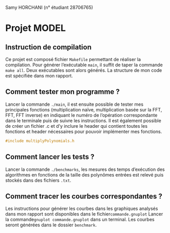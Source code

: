 Samy HORCHANI (n° étudiant 28706765)
# Projet MODEL


## Instruction de compilation
Ce projet est composé fichier `Makefile` permettant de réaliser la compilation. Pour générer l’exécutable `main`, il suffit de taper la commande `make all`. Deux exécutables sont alors générés. 
La structure de mon code est spécifiée dans mon rapport.

## Comment tester mon programme ?

Lancer la commande `./main`, il est ensuite possible de tester mes principales fonctions (multiplication naïve, multiplication basée sur la FFT, FFT, FFT inverse) en indiquant le numéro de l’opération correspondante dans le terminale puis de suivre les instructions. Il est également possible de créer un fichier .c et d’y inclure le header qui contient toutes les fonctions et header nécessaires pour pouvoir implémenter mes fonctions.
```c
#include multiplyPolynomials.h
```

## Comment lancer les tests ?

Lancer la commande `./benchmarks`, les mesures des temps d’exécution des algorithmes en fonctions de la taille des polynômes entrées est relevé puis stockés dans des fichiers `.txt`.

## Comment tracer les courbes correspondantes ?
Les instructions pour générer les courbes dans les graphiques analysés dans mon rapport sont disponibles dans le fichier`commande.gnuplot` 
Lancer la commande`gnuplot commande.gnuplot` dans un terminal. Les courbes seront générées dans le dossier `benchmark`.
